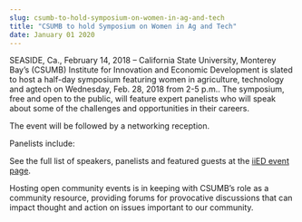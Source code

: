```yaml
---
slug: csumb-to-hold-symposium-on-women-in-ag-and-tech
title: "CSUMB to hold Symposium on Women in Ag and Tech"
date: January 01 2020
---
```


 
<p>
  SEASIDE, Ca., February 14, 2018 – California State University, Monterey Bay’s
  (CSUMB) Institute for Innovation and Economic Development is slated to host a
  half-day symposium featuring women in agriculture, technology and agtech on
  Wednesday, Feb. 28, 2018 from 2-5 p.m.. The symposium, free and open to the
  public, will feature expert panelists who will speak about some of the
  challenges and opportunities in their careers.
</p>
<p>The event will be followed by a networking reception.</p>
<p>Panelists include:</p>
<p>
  See the full list of speakers, panelists and featured guests at the
  <a
    href="https://csumb.edu/iied/iied-events-calendar/women-ag-and-tech-entrepreneurship-forum"
    >iiED event page</a
  >.
</p>
<p>
  Hosting open community events is in keeping with CSUMB’s role as a community
  resource, providing forums for provocative discussions that can impact thought
  and action on issues important to our community.
</p>
 

